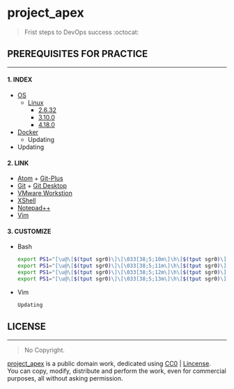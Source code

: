 # project_apex   
> Frist steps to DevOps success :octocat:

## PREREQUISITES FOR PRACTICE
---
####   1. INDEX
  - [OS](https://github.com/parkdongsam/project_apex/tree/master/Index/OS)  
    - [Linux](https://github.com/parkdongsam/project_apex/tree/master/Index/OS/Linux)
      - [2.6.32](https://github.com/parkdongsam/project_apex/tree/master/Index/OS/Linux/2.6.32)  
      - [3.10.0](https://github.com/parkdongsam/project_apex/tree/master/Index/OS/Linux/3.10.0)  
      - [4.18.0](https://github.com/parkdongsam/project_apex/tree/master/Index/OS/Linux/4.18.0)       
  - [Docker](https://github.com/parkdongsam/project_apex/tree/master/Index/Docker)    
    - Updating  
  - Updating  

####   2. LINK
  - [Atom](https://atom.io/) + [Git-Plus](https://github.com/akonwi/git-plus)  
  - [Git](https://git-scm.com/download/win) + [Git Desktop](https://desktop.github.com/)  
  - [VMware Workstion](https://www.vmware.com/kr/products/workstation-pro.html)
  - [XShell](https://www.netsarang.com/ko/xshell/)  
  - [Notepad++](https://notepad-plus-plus.org/downloads/)  
  - [Vim](https://www.vim.org/download.php)  

####   3. CUSTOMIZE
  - Bash
    ```bash
    export PS1="[\u@\[$(tput sgr0)\]\[\033[38;5;10m\]\h\[$(tput sgr0)\] \w]\\$\[$(tput sgr0)\]" // Red
    export PS1="[\u@\[$(tput sgr0)\]\[\033[38;5;11m\]\h\[$(tput sgr0)\] \w]\\$\[$(tput sgr0)\]" // Green
    export PS1="[\u@\[$(tput sgr0)\]\[\033[38;5;12m\]\h\[$(tput sgr0)\] \w]\\$\[$(tput sgr0)\]" // Yellow
    export PS1="[\u@\[$(tput sgr0)\]\[\033[38;5;13m\]\h\[$(tput sgr0)\] \w]\\$\[$(tput sgr0)\]" // Blue
    ```  

  - Vim
    ```bash
    Updating
    ```  

## LICENSE  
---
> No Copyright.

[project_apex](https://github.com/parkdongsam/project_apex) is a public domain work, dedicated using [CC0](https://creativecommons.org/publicdomain/zero/1.0/) | [Lincense](https://github.com/parkdongsam/project_apex/Lincense.txt).   
You can copy, modify, distribute and perform the work, even for commercial purposes, all without asking permission.
